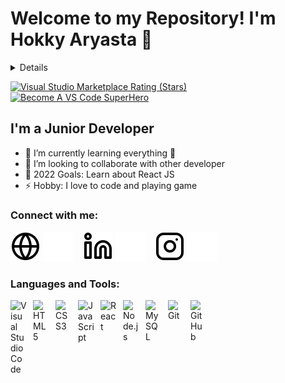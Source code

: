 # Welcome to my Repository! I'm Hokky Aryasta 👋

<details>
  <img align="left" alt="hokkyar's GitHub Stats" src="https://github-readme-stats.vercel.app/api?username=hokkyar&show_icons=true&hide_border=false&title_color=ff652f&icon_color=FFE400&bg_color=09131B&text_color=ffffff&border_color=0c1a25" />
</details>

[![Visual Studio Marketplace Rating (Stars)](https://img.shields.io/visual-studio-marketplace/stars/codestackr.codestackr-theme?label=codeSTACKr%20VS%20Code%20Theme&logo=visualstudiocode&logoColor=ff652f&style=for-the-badge)](https://marketplace.visualstudio.com/items?itemName=codestackr.codestackr-theme)
[![Become A VS Code SuperHero](https://img.shields.io/badge/-Become%20A%20VS%20Code%20SuperHero%20%E2%86%92-gray.svg?colorB=ff652f&style=for-the-badge)](https://vsCodeHero.com)

## I'm a Junior Developer

- 🌱 I’m currently learning everything 🤣
- 👯 I’m looking to collaborate with other developer
- 🥅 2022 Goals: Learn about React JS
- ⚡ Hobby: I love to code and playing game

### Connect with me:

[![website](./img/globe-light.svg)](https://hokkyar.github.io/#gh-light-mode-only)
[![website](./img/globe-dark.svg)](https://hokkyar.github.io/#gh-dark-mode-only)
&nbsp;&nbsp;
[![website](./img/linkedin-light.svg)](https://www.linkedin.com/in/hokkyaryasta/#gh-light-mode-only)
[![website](./img/linkedin-dark.svg)](https://www.linkedin.com/in/hokkyaryasta/#gh-dark-mode-only)
&nbsp;&nbsp;
[![website](./img/instagram-light.svg)](https://www.instagram.com/hokky_ar#gh-light-mode-only)
[![website](./img/instagram-dark.svg)](https://www.instagram.com/hokky_ar#gh-dark-mode-only)

### Languages and Tools:

<img align="left" alt="Visual Studio Code" width="26px" src="https://cdn.jsdelivr.net/gh/devicons/devicon/icons/vscode/vscode-original.svg" style="padding-right:10px;" />
<img align="left" alt="HTML5" width="26px" src="https://cdn.jsdelivr.net/gh/devicons/devicon/icons/html5/html5-original.svg" style="padding-right:10px;" />
<img align="left" alt="CSS3" width="26px" src="https://cdn.jsdelivr.net/gh/devicons/devicon/icons/css3/css3-original.svg" style="padding-right:10px;" />
<img align="left" alt="JavaScript" width="26px" src="https://cdn.jsdelivr.net/gh/devicons/devicon/icons/javascript/javascript-original.svg" style="padding-right:10px;" />
<img align="left" alt="React" width="26px" src="https://cdn.jsdelivr.net/gh/devicons/devicon/icons/react/react-original.svg" style="padding-right:10px;" />
<img align="left" alt="Node.js" width="26px" src="https://cdn.jsdelivr.net/gh/devicons/devicon/icons/nodejs/nodejs-original.svg" style="padding-right:10px;" />
<img align="left" alt="MySQL" width="26px" src="https://cdn.jsdelivr.net/gh/devicons/devicon/icons/mysql/mysql-original.svg" style="padding-right:10px;" />
<img align="left" alt="Git" width="26px" src="https://cdn.jsdelivr.net/gh/devicons/devicon/icons/git/git-original.svg" style="padding-right:10px;" />
<img align="left" alt="GitHub" width="26px" src="https://user-images.githubusercontent.com/3369400/139448065-39a229ba-4b06-434b-bc67-616e2ed80c8f.png" style="padding-right:10px;" />

<br />

[website]: https://hokkyar.github.io/
[instagram]: https://www.instagram.com/hokky_ar
[linkedin]: https://www.linkedin.com/in/hokkyaryasta/
